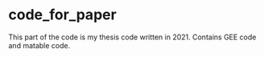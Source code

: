 # code_for_paper
This part of the code is my thesis code written in 2021.  Contains GEE code and matable code.  
